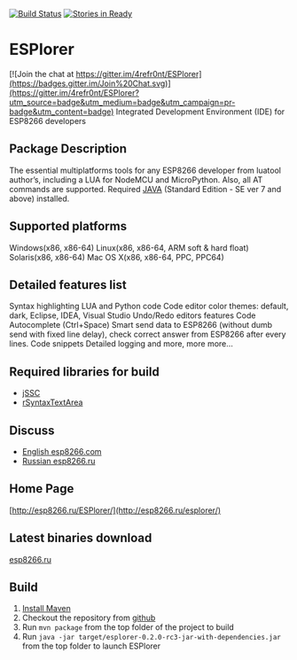 [![Build Status](https://travis-ci.org/ddm/ESPlorer.svg?branch=migrate-to-maven)](https://travis-ci.org/ddm/ESPlorer)
[![Stories in Ready](https://badge.waffle.io/4refr0nt/ESPlorer.png?label=ready&title=Ready)](https://waffle.io/4refr0nt/ESPlorer)
# ESPlorer

[![Join the chat at https://gitter.im/4refr0nt/ESPlorer](https://badges.gitter.im/Join%20Chat.svg)](https://gitter.im/4refr0nt/ESPlorer?utm_source=badge&utm_medium=badge&utm_campaign=pr-badge&utm_content=badge)
Integrated Development Environment (IDE) for ESP8266 developers

## Package Description
The essential multiplatforms tools for any ESP8266 developer from luatool author’s, including a LUA for NodeMCU and MicroPython. Also, all AT commands are supported.
Required [JAVA](http://java.com/download) (Standard Edition - SE ver 7 and above) installed.

## Supported platforms
Windows(x86, x86-64)
Linux(x86, x86-64, ARM soft & hard float)
Solaris(x86, x86-64)
Mac OS X(x86, x86-64, PPC, PPC64)

## Detailed features list
Syntax highlighting LUA and Python code
Code editor color themes: default, dark, Eclipse, IDEA, Visual Studio
Undo/Redo editors features
Code Autocomplete (Ctrl+Space)
Smart send data to ESP8266 (without dumb send with fixed line delay), check correct answer from ESP8266 after every lines.
Code snippets
Detailed logging
and more, more more…

## Required libraries for build
* [jSSC](https://code.google.com/p/java-simple-serial-connector/)
* [rSyntaxTextArea](http://fifesoft.com/rsyntaxtextarea/)

## Discuss
* [English esp8266.com](http://www.esp8266.com/viewtopic.php?f=22&t=882)
* [Russian esp8266.ru](http://esp8266.ru/forum/threads/esplorer.34/)

## Home Page
[http://esp8266.ru/ESPlorer/](http://esp8266.ru/esplorer/)

## Latest binaries download
[esp8266.ru](http://esp8266.ru/esplorer/#download)

## Build
1. [Install Maven](https://maven.apache.org/download.cgi)
2. Checkout the repository from [github](https://github.com/ddm/ESPlorer)
3. Run `mvn package` from the top folder of the project to build
4. Run `java -jar target/esplorer-0.2.0-rc3-jar-with-dependencies.jar` from the top folder to launch ESPlorer
